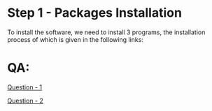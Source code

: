 # Step 1 - Packages Installation

To install the software, we need to install 3 programs, the installation process of which is given in the following links:




# QA:

[Question - 1](https://github.com/gdsfactory/gdsfactory-photonics-training/issues/32)

[Question - 2](https://github.com/gdsfactory/gdsfactory/issues/3035)
